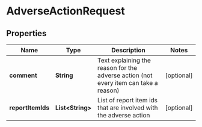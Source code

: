 
# AdverseActionRequest

## Properties
Name | Type | Description | Notes
------------ | ------------- | ------------- | -------------
**comment** | **String** | Text explaining the reason for the adverse action (not every item can take a reason) |  [optional]
**reportItemIds** | **List&lt;String&gt;** | List of report item ids that are involved with the adverse action |  [optional]




